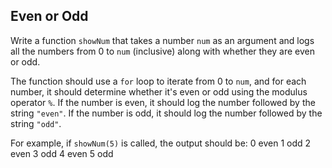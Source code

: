 ## Even or Odd

Write a function `showNum` that takes a number `num` as an argument and logs all the numbers from 0 to `num` (inclusive) along with whether they are even or odd.

The function should use a `for` loop to iterate from 0 to `num`, and for each number, it should determine whether it's even or odd using the modulus operator `%`. If the number is even, it should log the number followed by the string `"even"`. If the number is odd, it should log the number followed by the string `"odd"`.

For example, if `showNum(5)` is called, the output should be:
0 even
1 odd
2 even
3 odd
4 even
5 odd

